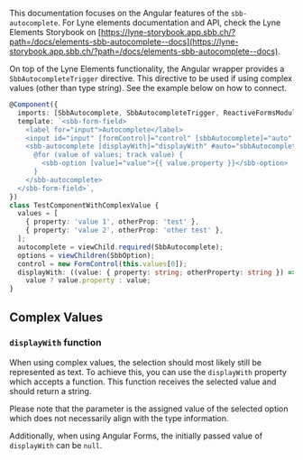This documentation focuses on the Angular features of the `sbb-autocomplete`.
For Lyne elements documentation and API, check the Lyne Elements Storybook on [https://lyne-storybook.app.sbb.ch/?path=/docs/elements-sbb-autocomplete--docs](https://lyne-storybook.app.sbb.ch/?path=/docs/elements-sbb-autocomplete--docs).

On top of the Lyne Elements functionality, the Angular wrapper provides a `SbbAutocompleteTrigger` directive.
This directive to be used if using complex values (other than type string). See the example below on how to connect.

```ts
@Component({
  imports: [SbbAutocomplete, SbbAutocompleteTrigger, ReactiveFormsModule, SbbFormField, SbbOption],
  template: `<sbb-form-field>
    <label for="input">Autocomplete</label>
    <input id="input" [formControl]="control" [sbbAutocomplete]="auto" />
    <sbb-autocomplete [displayWith]="displayWith" #auto="sbbAutocomplete">
      @for (value of values; track value) {
        <sbb-option [value]="value">{{ value.property }}</sbb-option>
      }
    </sbb-autocomplete>
  </sbb-form-field>`,
})
class TestComponentWithComplexValue {
  values = [
    { property: 'value 1', otherProp: 'test' },
    { property: 'value 2', otherProp: 'other test' },
  ];
  autocomplete = viewChild.required(SbbAutocomplete);
  options = viewChildren(SbbOption);
  control = new FormControl(this.values[0]);
  displayWith: ((value: { property: string; otherProperty: string }) => string) | null = (value) =>
    value ? value.property : value;
}
```

## Complex Values

### `displayWith` function

When using complex values, the selection should most likely still be represented as text.
To achieve this, you can use the `displayWith` property which accepts a function.
This function receives the selected value and should return a string.

Please note that the parameter is the assigned value of the selected option which does not necessarily
align with the type information.

Additionally, when using Angular Forms, the initially passed value of `displayWith` can be `null`.
